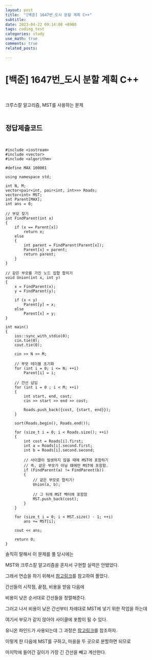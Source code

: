 ```yaml
---
layout: post
title:  "[백준] 1647번_도시 분할 계획 C++"
subtitle:   
date: 2023-04-22 09:14:08 +0900
tags: coding_test
categories: study
use_math: true
comments: true
related_posts:

---
```


# [백준] 1647번_도시 분할 계획 C++<br/>
<br/>

크루스칼 알고리즘, MST를 사용하는 문제<br/>
<br/>

## 정답제출코드<br>
<br/>

```
#include <iostream>
#include <vector>
#include <algorithm>

#define MAX 100001

using namespace std;

int N, M;
vector<pair<int, pair<int, int>>> Roads;
vector<int> MST;
int Parent[MAX];
int ans = 0;

// 부모 찾기
int FindParent(int x)
{
    if (x == Parent[x])
        return x;
    else
    {
        int parent = FindParent(Parent[x]);
        Parent[x] = parent;
        return parent;
    }
}

// 같은 부모를 가진 노드 집합 합치기
void Union(int x, int y)
{
    x = FindParent(x);
    y = FindParent(y);

    if (x < y)
        Parent[y] = x;
    else
        Parent[x] = y;
}

int main()
{
    ios::sync_with_stdio(0);
    cin.tie(0);
    cout.tie(0);

    cin >> N >> M;

    // 부모 테이블 초기화
    for (int i = 0; i <= N; ++i)
        Parent[i] = i;

    // 간선 삽입
    for (int i = 0 ; i < M; ++i)
    {
        int start, end, cost;
        cin >> start >> end >> cost;

        Roads.push_back({cost, {start, end}});
    }

    sort(Roads.begin(), Roads.end());

    for (size_t i = 0; i < Roads.size(); ++i)
    {
        int cost = Roads[i].first;
        int a = Roads[i].second.first;
        int b = Roads[i].second.second;

        // 사이클이 발생하지 않을 때에 MST에 포함하기
        // 즉, 같은 부모가 아닐 떄에만 MST에 포함함.
        if (FindParent(a) != FindParent(b))
        {
            // 같은 부모로 합치기!
            Union(a, b);

            // 그 뒤에 MST 벡터에 포함함
            MST.push_back(cost);
        }
    }

    for (size_t i = 0; i < MST.size() - 1; ++i)
        ans += MST[i];

    cout << ans;

    return 0;
}
```

솔직히 말해서 이 문제를 풀 당시에는<br/>

MST와 크루스칼 알고리즘을 혼자서 구현할 실력은 안됐었다.<br/>

그래서 연습을 하기 위해서 [참고링크](https://velog.io/@jxlhe46/%EB%B0%B1%EC%A4%80-1647%EB%B2%88.-%EB%8F%84%EC%8B%9C-%EB%B6%84%ED%95%A0-%EA%B3%84%ED%9A%8D)를 참고하여 풀었다.

간선들의 시작점, 끝점, 비용을 받음 다음에<br/>

비용이 낮은 순서대로 간선들을 정렬해준다.<br/>

그러고 나서 비용이 낮은 간선부터 차례대로 MST에 넣기 위한 작업을 하는데<br/>

여기서 부모가 같지 않아야 사이클에 포함이 될 수 있다.<br/>

유니온 파인드가 사용되는데 그 과정은 [참고링크](https://chanhuiseok.github.io/posts/algo-33/)를 참조하자.<br/>

이렇게 한 다음에 MST를 구하고, 마을을 두 곳으로 분할하면 되므로<br/>

마지막에 들어간 길이가 가장 긴 간선을 빼고 계산한다.<br/>